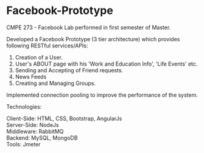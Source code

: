 # Facebook-Prototype
CMPE 273 - Facebook Lab performed in first semester of Master.

Developed a Facebook Prototype (3 tier architecture) which provides following RESTful services/APIs: <br>

1. Creation of a User.<br>
2. User's ABOUT page with his 'Work and Education Info', 'Life Events' etc.<br>
3. Sending and Accepting of Friend requests.<br>
4. News Feeds<br>
5. Creating and Managing Groups.<br>

Implemented connection pooling to improve the performance of the system.<br>

Technologies:<br>

Client-Side: HTML, CSS, Bootstrap, AngularJs<br>
Server-Side: NodeJs<br>
Middleware: RabbitMQ<br>
Backend: MySQL, MongoDB<br>
Tools: Jmeter<br>
